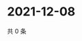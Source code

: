 # 2021-12-08

共 0 条

<!-- BEGIN WEIBO -->
<!-- 最后更新时间 Wed Dec 08 2021 10:02:20 GMT+0800 (China Standard Time) -->

<!-- END WEIBO -->
